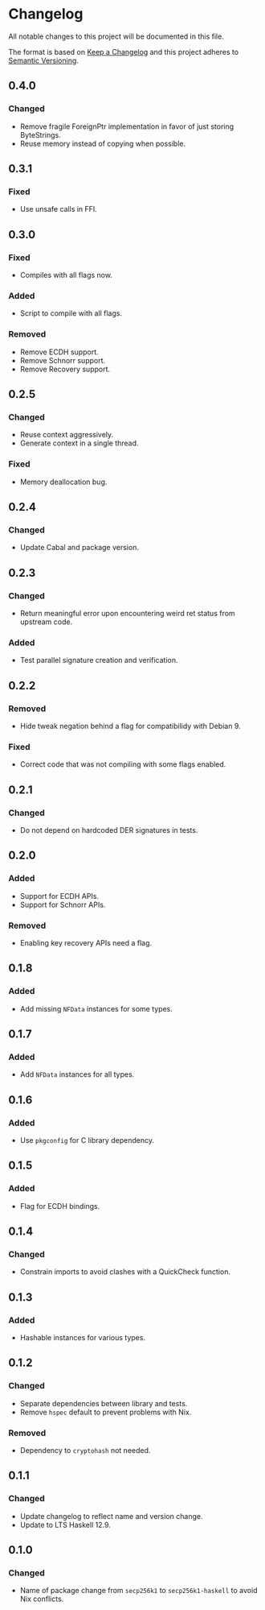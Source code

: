 # Changelog
All notable changes to this project will be documented in this file.

The format is based on [Keep a Changelog](http://keepachangelog.com/en/1.0.0/)
and this project adheres to [Semantic Versioning](http://semver.org/spec/v2.0.0.html).

## 0.4.0
### Changed
- Remove fragile ForeignPtr implementation in favor of just storing ByteStrings.
- Reuse memory instead of copying when possible.

## 0.3.1
### Fixed
- Use unsafe calls in FFI.

## 0.3.0
### Fixed
- Compiles with all flags now.

### Added
- Script to compile with all flags.

### Removed
- Remove ECDH support.
- Remove Schnorr support.
- Remove Recovery support.

## 0.2.5
### Changed
- Reuse context aggressively.
- Generate context in a single thread.

### Fixed
- Memory deallocation bug.

## 0.2.4
### Changed
- Update Cabal and package version.

## 0.2.3
### Changed
- Return meaningful error upon encountering weird ret status from upstream code.

### Added
- Test parallel signature creation and verification.

## 0.2.2
### Removed
- Hide tweak negation behind a flag for compatibilidy with Debian 9.

### Fixed
- Correct code that was not compiling with some flags enabled.

## 0.2.1
### Changed
- Do not depend on hardcoded DER signatures in tests.

## 0.2.0
### Added
- Support for ECDH APIs.
- Support for Schnorr APIs.

### Removed
- Enabling key recovery APIs need a flag.

## 0.1.8
### Added
- Add missing `NFData` instances for some types.

## 0.1.7
### Added
- Add `NFData` instances for all types.

## 0.1.6
### Added
- Use `pkgconfig` for C library dependency.

## 0.1.5
### Added
- Flag for ECDH bindings.

## 0.1.4
### Changed
- Constrain imports to avoid clashes with a QuickCheck function.

## 0.1.3
### Added
- Hashable instances for various types.

## 0.1.2
### Changed
- Separate dependencies between library and tests.
- Remove `hspec` default to prevent problems with Nix.

### Removed
- Dependency to `cryptohash` not needed.

## 0.1.1
### Changed
- Update changelog to reflect name and version change.
- Update to LTS Haskell 12.9.

## 0.1.0
### Changed
- Name of package change from `secp256k1` to `secp256k1-haskell` to avoid Nix conflicts.
